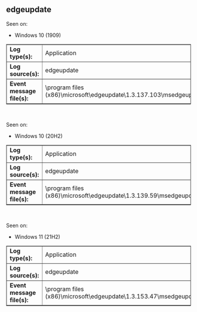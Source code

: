 ## edgeupdate

Seen on:
* Windows 10 (1909)

<table border="1" class="docutils">
  <tbody>
    <tr>
      <td><b>Log type(s):</b></td>
      <td>Application</td>
    </tr>
    <tr>
      <td><b>Log source(s):</b></td>
      <td>edgeupdate</td>
    </tr>
    <tr>
      <td><b>Event message file(s):</b></td>
      <td>\program files (x86)\microsoft\edgeupdate\1.3.137.103\msedgeupdate.dll</td>
    </tr>
  </tbody>
</table>

&nbsp;

Seen on:
* Windows 10 (20H2)

<table border="1" class="docutils">
  <tbody>
    <tr>
      <td><b>Log type(s):</b></td>
      <td>Application</td>
    </tr>
    <tr>
      <td><b>Log source(s):</b></td>
      <td>edgeupdate</td>
    </tr>
    <tr>
      <td><b>Event message file(s):</b></td>
      <td>\program files (x86)\microsoft\edgeupdate\1.3.139.59\msedgeupdate.dll</td>
    </tr>
  </tbody>
</table>

&nbsp;

Seen on:
* Windows 11 (21H2)

<table border="1" class="docutils">
  <tbody>
    <tr>
      <td><b>Log type(s):</b></td>
      <td>Application</td>
    </tr>
    <tr>
      <td><b>Log source(s):</b></td>
      <td>edgeupdate</td>
    </tr>
    <tr>
      <td><b>Event message file(s):</b></td>
      <td>\program files (x86)\microsoft\edgeupdate\1.3.153.47\msedgeupdate.dll</td>
    </tr>
  </tbody>
</table>

&nbsp;

